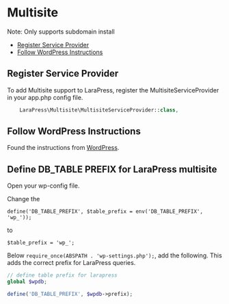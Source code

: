 # Multisite

Note: Only supports subdomain install

- [Register Service Provider](#register-service-provider)
- [Follow WordPress Instructions](#follow-wordpress-instructions)

## Register Service Provider

To add Multisite support to LaraPress, register the MultisiteServiceProvider in your app.php config file.

```php
    LaraPress\Multisite\MultisiteServiceProvider::class,
```

## Follow WordPress Instructions

Found the instructions from [WordPress](https://codex.wordpress.org/Create_A_Network).

## Define DB_TABLE PREFIX for LaraPress multisite

Open your wp-config file.

Change the 

`define('DB_TABLE_PREFIX', $table_prefix = env('DB_TABLE_PREFIX', 'wp_'));`

to

`$table_prefix = 'wp_';`

Below `require_once(ABSPATH . 'wp-settings.php');`, add the following. This adds the correct prefix for LaraPress queries.

```php
// define table prefix for larapress
global $wpdb;

define('DB_TABLE_PREFIX', $wpdb->prefix);
```
